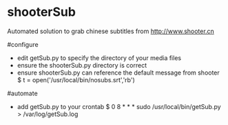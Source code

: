 shooterSub
==========

Automated solution to grab chinese subtitles from http://www.shooter.cn

#configure
- edit getSub.py to specify the directory of your media files
- ensure the shooterSub.py directory is correct
- ensure shooterSub.py can reference the default message from shooter
    $ t = open('/usr/local/bin/nosubs.srt','rb')


#automate
- add getSub.py to your crontab
    $ 0 8 * * * sudo /usr/local/bin/getSub.py > /var/log/getSub.log
